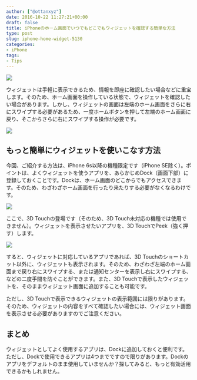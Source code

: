 ```yaml
---
author: ["@ottanxyz"]
date: 2016-10-22 11:27:21+00:00
draft: false
title: iPhoneのホーム画面でいつでもどこでもウィジェットを確認する簡単な方法
type: post
slug: iphone-home-widget-5130
categories:
- iPhone
tags:
- Tips
---
```


![](/uploads/2016/10/161022-580b4aaa16045.jpg)






ウィジェットは手軽に表示できるため、情報を即座に確認したい場合などに重宝します。そのため、ホーム画面を操作している状態で、ウィジェットを確認したい場合があります。しかし、ウィジェットの画面は左端のホーム画面をさらに右にスワイプする必要があるため、一度ホームボタンを押して左端のホーム画面に戻り、そこからさらに右にスワイプする操作が必要です。





![](/uploads/2016/10/161022-580b4ab4d8629.png)






## もっと簡単にウィジェットを使いこなす方法





今回、ご紹介する方法は、iPhone 6s以降の機種限定です（iPhone SE除く）。ポイントは、よくウィジェットを使うアプリを、あらかじめDock（画面下部）に登録しておくことです。Dockは、ホーム画面のどこからでもアクセスできます。そのため、わざわざホーム画面を行ったり来たりする必要がなくなるわけです。





![](/uploads/2016/10/161022-580b4abc98334.png)






ここで、3D Touchの登場です（そのため、3D Touch未対応の機種では使用できません）。ウィジェットを表示させたいアプリを、3D TouchでPeek（強く押す）します。





![](/uploads/2016/10/161022-580b4ac4418e0.png)






すると、ウィジェットに対応しているアプリであれば、3D Touchのショートカット以外に、ウィジェットも表示されます。そのため、わざわざ左端のホーム画面まで戻り右にスワイプする、または通知センターを表示し右にスワイプする、などの二度手間を防ぐことができます。また、3D Touchで表示したウィジェットを、そのままウィジェット画面に追加することも可能です。





ただし、3D Touchで表示できるウィジェットの表示範囲には限りがあります。そのため、ウィジェットの内容をすべて確認したい場合には、ウィジェット画面を表示させる必要がありますのでご注意ください。





## まとめ





ウィジェットとしてよく使用するアプリは、Dockに追加しておくと便利です。ただし、Dockで使用できるアプリは4つまでですので限りがあります。Dockのアプリをデフォルトのまま使用していませんか？探してみると、もっと有効活用できるかもしれません。
